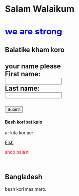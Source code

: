 # Salam Walaikum
<html>
<body>
  
<h1 style="color:blue;">we are strong</h1>
<h2>Balatike kham koro</h2>
<h2>your name please 

<form action="/action_page.php">
First name:<br>
<input type=name="firstname">
<br>
Last name:<br>
<input type=name="lastname">
<br><br>
<input type="submit">
</form>
</h2>
<h4> Besh kori bat kaio</h4>
<p>ar kita korrae:</p>
<a href="https://www.shutterstock.com/search/bangladesh+fish">Fish</a>

<p style="color:red;">shob bala ni </p>
<html lang="bn">
...
</html>

<div class="cities">
  <h2>Bangladesh</h2>
  <p>besh kori mas maro.</p>
</div>



